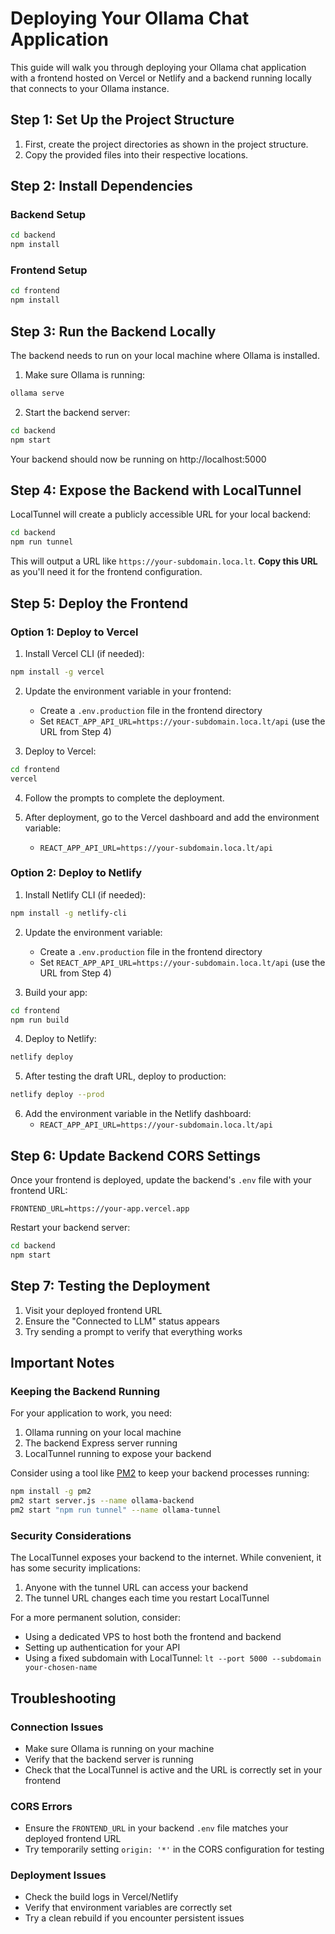# Deploying Your Ollama Chat Application

This guide will walk you through deploying your Ollama chat application with a frontend hosted on Vercel or Netlify and a backend running locally that connects to your Ollama instance.

## Step 1: Set Up the Project Structure

1. First, create the project directories as shown in the project structure.
2. Copy the provided files into their respective locations.

## Step 2: Install Dependencies

### Backend Setup
```bash
cd backend
npm install
```

### Frontend Setup
```bash
cd frontend
npm install
```

## Step 3: Run the Backend Locally

The backend needs to run on your local machine where Ollama is installed.

1. Make sure Ollama is running:
```bash
ollama serve
```

2. Start the backend server:
```bash
cd backend
npm start
```

Your backend should now be running on http://localhost:5000

## Step 4: Expose the Backend with LocalTunnel

LocalTunnel will create a publicly accessible URL for your local backend:

```bash
cd backend
npm run tunnel
```

This will output a URL like `https://your-subdomain.loca.lt`. **Copy this URL** as you'll need it for the frontend configuration.

## Step 5: Deploy the Frontend

### Option 1: Deploy to Vercel

1. Install Vercel CLI (if needed):
```bash
npm install -g vercel
```

2. Update the environment variable in your frontend:
   - Create a `.env.production` file in the frontend directory
   - Set `REACT_APP_API_URL=https://your-subdomain.loca.lt/api` (use the URL from Step 4)

3. Deploy to Vercel:
```bash
cd frontend
vercel
```

4. Follow the prompts to complete the deployment.

5. After deployment, go to the Vercel dashboard and add the environment variable:
   - `REACT_APP_API_URL=https://your-subdomain.loca.lt/api`

### Option 2: Deploy to Netlify

1. Install Netlify CLI (if needed):
```bash
npm install -g netlify-cli
```

2. Update the environment variable:
   - Create a `.env.production` file in the frontend directory
   - Set `REACT_APP_API_URL=https://your-subdomain.loca.lt/api` (use the URL from Step 4)

3. Build your app:
```bash
cd frontend
npm run build
```

4. Deploy to Netlify:
```bash
netlify deploy
```

5. After testing the draft URL, deploy to production:
```bash
netlify deploy --prod
```

6. Add the environment variable in the Netlify dashboard:
   - `REACT_APP_API_URL=https://your-subdomain.loca.lt/api`

## Step 6: Update Backend CORS Settings

Once your frontend is deployed, update the backend's `.env` file with your frontend URL:

```
FRONTEND_URL=https://your-app.vercel.app
```

Restart your backend server:
```bash
cd backend
npm start
```

## Step 7: Testing the Deployment

1. Visit your deployed frontend URL
2. Ensure the "Connected to LLM" status appears
3. Try sending a prompt to verify that everything works

## Important Notes

### Keeping the Backend Running

For your application to work, you need:
1. Ollama running on your local machine
2. The backend Express server running
3. LocalTunnel running to expose your backend

Consider using a tool like [PM2](https://pm2.keymetrics.io/) to keep your backend processes running:

```bash
npm install -g pm2
pm2 start server.js --name ollama-backend
pm2 start "npm run tunnel" --name ollama-tunnel
```

### Security Considerations

The LocalTunnel exposes your backend to the internet. While convenient, it has some security implications:

1. Anyone with the tunnel URL can access your backend
2. The tunnel URL changes each time you restart LocalTunnel

For a more permanent solution, consider:
- Using a dedicated VPS to host both the frontend and backend
- Setting up authentication for your API
- Using a fixed subdomain with LocalTunnel: `lt --port 5000 --subdomain your-chosen-name`

## Troubleshooting

### Connection Issues
- Make sure Ollama is running on your machine
- Verify that the backend server is running
- Check that the LocalTunnel is active and the URL is correctly set in your frontend

### CORS Errors
- Ensure the `FRONTEND_URL` in your backend `.env` file matches your deployed frontend URL
- Try temporarily setting `origin: '*'` in the CORS configuration for testing

### Deployment Issues
- Check the build logs in Vercel/Netlify
- Verify that environment variables are correctly set
- Try a clean rebuild if you encounter persistent issues
